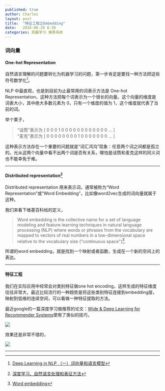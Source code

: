 ```yaml
---
published: true
author: Charles
layout: post
title:  "特征工程之Embedding"
date:   2016-06-29 8:30
categories: 机器学习 推荐系统
---
```


### 词向量

#### One-hot Representation

自然语言理解的问题要转化为机器学习的问题，第一步肯定是要找一种方法把这些符号数学化[^2]。

NLP 中最直观，也是到目前为止最常用的词表示方法是 One-hot Representation，这种方法把每个词表示为一个很长的向量。这个向量的维度是词表大小，其中绝大多数元素为 0，只有一个维度的值为 1，这个维度就代表了当前的词。

举个栗子，

> “话筒”表示为 [ 0 0 0 1 0 0 0 0 0 0 0 0 0 0 0 0 … ]   
“麦克”表示为 [ 0 0 0 0 0 0 0 0 1 0 0 0 0 0 0 0 … ]

这种表示方法存在一个重要的问题就是“词汇鸿沟”现象：任意两个词之间都是孤立的。光从这两个向量中看不出两个词是否有关系，哪怕是话筒和麦克这样的同义词也不能幸免于难。

---

#### Distributed representation[^3]

Distributed representation 用来表示词，通常被称为“Word Representation”或“Word Embedding”，比如像word2vec生成的词向量就属于这种。

我们来看下维基百科给的定义，

> Word embedding is the collective name for a set of language modeling and feature learning techniques in natural language processing (NLP) where words or phrases from the vocabulary are mapped to vectors of real numbers in a low-dimensional space relative to the vocabulary size ("continuous space")[^1].

所谓的word embedding，就是找到一个映射或者函数，生成在一个新的空间上的表达。

---

#### 特征工程

我们在实际应用中经常会对类别特征做one hot encoding，这样生成的特征维度往往非常大，最近比较流行的一种趋势是将这些类别特征连接到embedding层，映射到低维的连续空间，可以看做一种特征提取的方法。

最近google的一篇深度学习做推荐的论文：[Wide & Deep Learning for Recommender Systems](https://arxiv.org/pdf/1606.07792v1.pdf)使用了类似的技巧，

![][1]

效果还是非常不错的，

![][2]


[1]:http://7xjbdi.com1.z0.glb.clouddn.com/wdms.png
[2]:http://7xjbdi.com1.z0.glb.clouddn.com/wdfs_results.png

---

[^1]:[Word embedding](https://en.wikipedia.org/wiki/Word_embedding)
[^2]:[Deep Learning in NLP （一）词向量和语言模型](http://licstar.net/archives/328)
[^3]:[深度学习、自然语言处理和表征方法](http://blog.jobbole.com/77709/)
